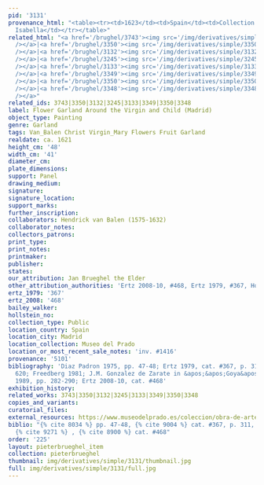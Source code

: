 ```yaml
---
pid: '3131'
provenance_html: "<table><tr><td>1623</td><td>Spain</td><td>Collection of the Infanta
  Isabella</td></tr></table>"
related_html: "<a href='/brughel/3743'><img src='/img/derivatives/simple/3743/thumbnail.jpg'
  /></a>|<a href='/brughel/3350'><img src='/img/derivatives/simple/3350/thumbnail.jpg'
  /></a>|<a href='/brughel/3132'><img src='/img/derivatives/simple/3132/thumbnail.jpg'
  /></a>|<a href='/brughel/3245'><img src='/img/derivatives/simple/3245/thumbnail.jpg'
  /></a>|<a href='/brughel/3133'><img src='/img/derivatives/simple/3133/thumbnail.jpg'
  /></a>|<a href='/brughel/3349'><img src='/img/derivatives/simple/3349/thumbnail.jpg'
  /></a>|<a href='/brughel/3350'><img src='/img/derivatives/simple/3350/thumbnail.jpg'
  /></a>|<a href='/brughel/3348'><img src='/img/derivatives/simple/3348/thumbnail.jpg'
  /></a>"
related_ids: 3743|3350|3132|3245|3133|3349|3350|3348
label: Flower Garland Around the Virgin and Child (Madrid)
object_type: Painting
genre: Garland
tags: Van_Balen Christ Virgin_Mary Flowers Fruit Garland
realdate: ca. 1621
height_cm: '48'
width_cm: '41'
diameter_cm: 
plate_dimensions: 
support: Panel
drawing_medium: 
signature: 
signature_location: 
support_marks: 
further_inscription: 
collaborators: Hendrick van Balen (1575-1632)
collaborator_notes: 
collectors_patrons: 
print_type: 
print_notes: 
printmaker: 
publisher: 
states: 
our_attribution: Jan Brueghel the Elder
other_attribution_authorities: 'Ertz 2008-10, #468, Ertz 1979, #367, Honig database'
ertz_1979: '367'
ertz_2008: '468'
bailey_walker: 
hollstein_no: 
collection_type: Public
location_country: Spain
location_city: Madrid
location_collection: Museo del Prado
location_or_most_recent_sale_notes: 'inv. #1416'
provenance: '5101'
bibliography: 'Diaz Padron 1975, pp. 47-48; Ertz 1979, cat. #367, p. 311, 323, 325,
  620; Freedberg 1981; J.M. Gonzalez de Zarate in &apos;&apos;Goya&apos;&apos;, 209,
  1989, pp. 282-290; Ertz 2008-10, cat. #468'
exhibition_history: 
related_works: 3743|3350|3132|3245|3133|3349|3350|3348
copies_and_variants: 
curatorial_files: 
external_resources: https://www.museodelprado.es/coleccion/obra-de-arte/guirnalda-con-la-virgen-y-el-nio/291e5bbe-1909-4d73-9b03-f094d1469e4d
biblio: "{% cite 8034 %} pp. 47-48, {% cite 9004 %} cat. #367, p. 311, 323, 325, 620,
  {% cite 9271 %} , {% cite 8900 %} cat. #468"
order: '225'
layout: pieterbrueghel_item
collection: pieterbrueghel
thumbnail: img/derivatives/simple/3131/thumbnail.jpg
full: img/derivatives/simple/3131/full.jpg
---
```

